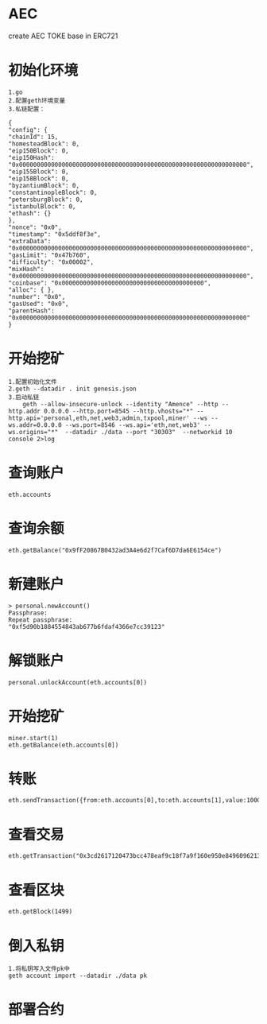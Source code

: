 # AEC

create AEC TOKE base in ERC721

# 初始化环境
    1.go
    2.配置geth环境变量
    3.私链配置：

    {
    "config": {
    "chainId": 15,
    "homesteadBlock": 0,
    "eip150Block": 0,
    "eip150Hash": "0x0000000000000000000000000000000000000000000000000000000000000000",
    "eip155Block": 0,
    "eip158Block": 0,
    "byzantiumBlock": 0,
    "constantinopleBlock": 0,
    "petersburgBlock": 0,
    "istanbulBlock": 0,
    "ethash": {}
    },
    "nonce": "0x0",
    "timestamp": "0x5ddf8f3e",
    "extraData": "0x0000000000000000000000000000000000000000000000000000000000000000",
    "gasLimit": "0x47b760",
    "difficulty": "0x00002",
    "mixHash": "0x0000000000000000000000000000000000000000000000000000000000000000",
    "coinbase": "0x0000000000000000000000000000000000000000",
    "alloc": { },
    "number": "0x0",
    "gasUsed": "0x0",
    "parentHash": "0x0000000000000000000000000000000000000000000000000000000000000000"
    }

# 开始挖矿

    1.配置初始化文件
    2.geth --datadir . init genesis.json 
    3.启动私链 
        geth --allow-insecure-unlock --identity "Amence" --http --http.addr 0.0.0.0 --http.port=8545 --http.vhosts="*" --http.api='personal,eth,net,web3,admin,txpool,miner' --ws --ws.addr=0.0.0.0 --ws.port=8546 --ws.api='eth,net,web3' --ws.origins="*"  --datadir ./data --port "30303"  --networkid 10 console 2>log

# 查询账户

    eth.accounts

# 查询余额

    eth.getBalance("0x9fF20867B0432ad3A4e6d2f7Caf6D7da6E6154ce")

# 新建账户

    > personal.newAccount()
    Passphrase:
    Repeat passphrase:
    "0xf5d90b1884554843ab677b6fdaf4366e7cc39123"

# 解锁账户

    personal.unlockAccount(eth.accounts[0])

# 开始挖矿

    miner.start(1)
    eth.getBalance(eth.accounts[0])

# 转账

    eth.sendTransaction({from:eth.accounts[0],to:eth.accounts[1],value:1000})

# 查看交易

    eth.getTransaction("0x3cd2617120473bcc478eaf9c18f7a9f160e950e8496096213e7794001b4ad331")

# 查看区块

    eth.getBlock(1499)

# 倒入私钥
    1.将私钥写入文件pk中
    geth account import --datadir ./data pk

# 部署合约

